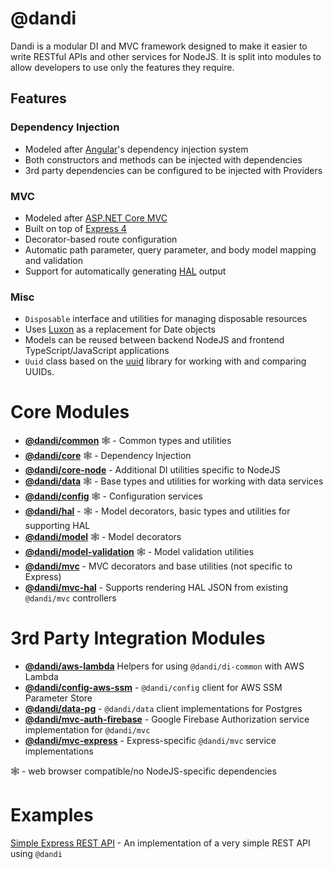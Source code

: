 # @dandi

Dandi is a modular DI and MVC framework designed to make it easier to write
RESTful APIs and other services for NodeJS. It is split into modules to
allow developers to use only the features they require.

## Features

### Dependency Injection

- Modeled after [Angular](https://angular.io)'s dependency injection system
- Both constructors and methods can be injected with dependencies
- 3rd party dependencies can be configured to be injected with Providers

### MVC

- Modeled after [ASP.NET Core MVC](https://docs.microsoft.com/en-us/aspnet/core/mvc/overview)
- Built on top of [Express 4](https://expressjs.com/)
- Decorator-based route configuration
- Automatic path parameter, query parameter, and body model mapping and validation
- Support for automatically generating [HAL](http://stateless.co/hal_specification.html) output

### Misc

- `Disposable` interface and utilities for managing disposable resources
- Uses [Luxon](https://moment.github.io/luxon/) as a replacement for Date objects
- Models can be reused between backend NodeJS and frontend TypeScript/JavaScript applications
- `Uuid` class based on the [uuid](https://github.com/kelektiv/node-uuid) library for working with and comparing UUIDs.

# Core Modules

- **[@dandi/common](./common)** 🕸 - Common types and utilities
- **[@dandi/core](./core)** 🕸 - Dependency Injection
- **[@dandi/core-node](./core-node)** - Additional DI utilities specific to NodeJS
- **[@dandi/data](./data)** 🕸 - Base types and utilities for working with data services
- **[@dandi/config](./config)** 🕸 - Configuration services
- **[@dandi/hal](./hal)** - 🕸 - Model decorators, basic types and utilities for supporting HAL
- **[@dandi/model](./model)** 🕸 - Model decorators
- **[@dandi/model-validation](./model-validation)** 🕸 - Model validation utilities
- **[@dandi/mvc](./mvc)** - MVC decorators and base utilities (not specific to Express)
- **[@dandi/mvc-hal](./mvc-hal)** - Supports rendering HAL JSON from existing `@dandi/mvc` controllers

# 3rd Party Integration Modules

- **[@dandi/aws-lambda](./aws-lambda-wrap)** Helpers for using `@dandi/di-common` with AWS Lambda
- **[@dandi/config-aws-ssm](./config-aws-ssm)** - `@dandi/config` client for AWS SSM Parameter Store
- **[@dandi/data-pg](./data-pg)** - `@dandi/data` client implementations for Postgres
- **[@dandi/mvc-auth-firebase](./mvc-auth-firebase)** - Google Firebase Authorization service implementation for `@dandi/mvc`
- **[@dandi/mvc-express](./mvc-express)** - Express-specific `@dandi/mvc` service implementations

🕸 - web browser compatible/no NodeJS-specific dependencies

# Examples

[Simple Express REST API](./_examples/simple-express-rest-api) - An
implementation of a very simple REST API using `@dandi`
